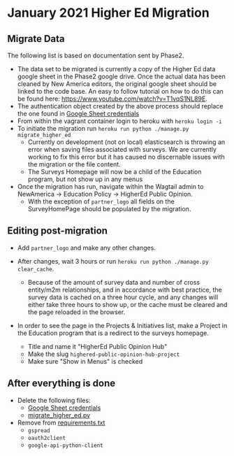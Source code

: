 # January 2021 Higher Ed Migration

## Migrate Data

The following list is based on documentation sent by Phase2.

- The data set to be migrated is currently a copy of the Higher Ed data google sheet in the Phase2 google drive. Once the actual data has been cleaned by New America editors, the original google sheet should be linked to the code base. An easy to follow tutorial on how to do this can be found here: https://www.youtube.com/watch?v=T1vqS1NL89E​.
- The authentication object created by the above process should replace the one found in [Google Sheet credentials](./google_sheet_creds.json)
- From within the vagrant container login to heroku with `heroku login -i`
- To initiate the migration run `heroku run python ./manage.py migrate_higher_ed`
  - Currently on development (not on local) elasticsearch is throwing an error when saving files associated with surveys. We are currently working to fix this error but it has caused no discernable issues with the migration or the file content.
  - The Surveys Homepage will now be a child of the Education program, but not show up in any menus
- Once the migration has run, navigate within the Wagtail admin to NewAmerica -> Education Policy -> HigherEd Public Opinion.
  - With the exception of `partner_logo` all fields on the SurveyHomePage should be populated by the migration.

## Editing post-migration

- Add `partner_logo` and make any other changes.

- After changes, wait 3 hours or run `heroku run python ./manage.py clear_cache`. 
  - Because of the amount of survey data and number of cross entity/m2m relationships, and in accordance with best practice, the survey data is cached on a three hour cycle, and any changes will either take three hours to show up, or the cache must be cleared and the page reloaded in the browser.

- In order to see the page in the Projects & Initiatives list, make a Project in the Education program that is a redirect to the surveys homepage.
  - Title and name it "HigherEd Public Opinion Hub"
  - Make the slug `highered-public-opinion-hub-project`
  - Make sure "Show in Menus" is checked

## After everything is done

- Delete the following files:
  - [Google Sheet credentials](./google_sheet_creds.json)
  - [migrate_higher_ed.py](./home/management/commands/migrate_higher_ed.py)
- Remove from [requirements.txt](./requirements.txt)
  - `gspread`
  - `oauth2client`
  - `google-api-python-client`